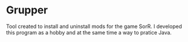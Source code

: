# Grupper
Tool created to install and uninstall mods for the game SorR. I developed this program as a hobby and at the same time a way to pratice Java. 
